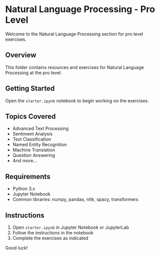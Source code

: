 # Natural Language Processing - Pro Level

Welcome to the Natural Language Processing section for pro level exercises.

## Overview

This folder contains resources and exercises for Natural Language Processing at the pro level.

## Getting Started

Open the `starter.ipynb` notebook to begin working on the exercises.

## Topics Covered

- Advanced Text Processing
- Sentiment Analysis
- Text Classification
- Named Entity Recognition
- Machine Translation
- Question Answering
- And more...

## Requirements

- Python 3.x
- Jupyter Notebook
- Common libraries: numpy, pandas, nltk, spacy, transformers

## Instructions

1. Open `starter.ipynb` in Jupyter Notebook or JupyterLab
2. Follow the instructions in the notebook
3. Complete the exercises as indicated

Good luck!
